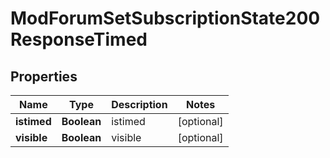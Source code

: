 

# ModForumSetSubscriptionState200ResponseTimed


## Properties

| Name | Type | Description | Notes |
|------------ | ------------- | ------------- | -------------|
|**istimed** | **Boolean** | istimed |  [optional] |
|**visible** | **Boolean** | visible |  [optional] |




